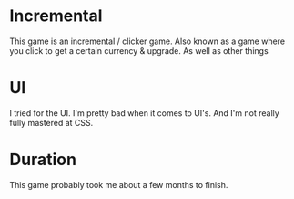 # Incremental
This game is an incremental / clicker game. Also known as a game where you click to get a certain currency & upgrade. As well as other things

# UI
I tried for the UI. I'm pretty bad when it comes to UI's. And I'm not really fully mastered at CSS.

# Duration
This game probably took me about a few months to finish.

